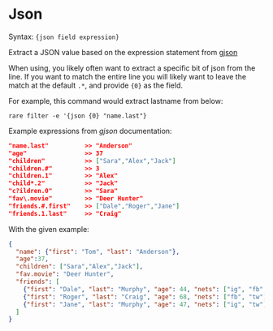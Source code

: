# Json

Syntax: `{json field expression}`

Extract a JSON value based on the expression statement
from [gjson](https://github.com/tidwall/gjson)

When using, you likely often want to extract a specific bit of
json from the line.  If you want to match the entire line you
will likely want to leave the match at the default `.*`, and
provide `{0}` as the field.

For example, this command would extract lastname from below:

`rare filter -e '{json {0} "name.last"}`

Example expressions from *gjson* documentation:

```json
"name.last"          >> "Anderson"
"age"                >> 37
"children"           >> ["Sara","Alex","Jack"]
"children.#"         >> 3
"children.1"         >> "Alex"
"child*.2"           >> "Jack"
"c?ildren.0"         >> "Sara"
"fav\.movie"         >> "Deer Hunter"
"friends.#.first"    >> ["Dale","Roger","Jane"]
"friends.1.last"     >> "Craig"
```

With the given example:

```json
{
  "name": {"first": "Tom", "last": "Anderson"},
  "age":37,
  "children": ["Sara","Alex","Jack"],
  "fav.movie": "Deer Hunter",
  "friends": [
    {"first": "Dale", "last": "Murphy", "age": 44, "nets": ["ig", "fb", "tw"]},
    {"first": "Roger", "last": "Craig", "age": 68, "nets": ["fb", "tw"]},
    {"first": "Jane", "last": "Murphy", "age": 47, "nets": ["ig", "tw"]}
  ]
}
```
